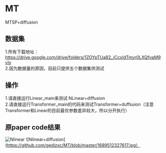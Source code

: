 # MT
MTSP+diffusion

## 数据集
1.所有下载地址：https://drive.google.com/drive/folders/1ZOYpTUa82_jCcxIdTmyr0LXQfvaM9vIy <br>
2.因为数据量的原因，目前只提供五个数据集供测试 <br>

## 操作
1.请直接运行Linear_main来测试 NLinear+diffusion <br>
2.请直接运行Transformer_main的代码来测试Transformer+duffsuion（注意Transformer和Linear的目前最优参数差异较大，所以分开执行） <br>


## 原paper code结果

![Nlinear]([https://github.com/cure-lab/LTSF-Linear/blob/main/pics/Mul-results.png?raw=true](https://github.com/gedizxc/MT/blob/master/1024064503.png)https://github.com/gedizxc/MT/blob/master/1024064503.png)   
![Nlinear+diffusion](https://github.com/gedizxc/MT/blob/master/1689512327617.jpg）

